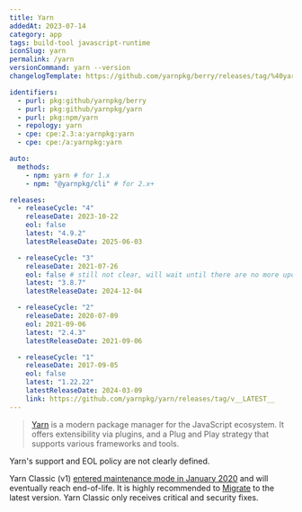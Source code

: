 ```yaml
---
title: Yarn
addedAt: 2023-07-14
category: app
tags: build-tool javascript-runtime
iconSlug: yarn
permalink: /yarn
versionCommand: yarn --version
changelogTemplate: https://github.com/yarnpkg/berry/releases/tag/%40yarnpkg%2Fcli%2F__LATEST__

identifiers:
  - purl: pkg:github/yarnpkg/berry
  - purl: pkg:github/yarnpkg/yarn
  - purl: pkg:npm/yarn
  - repology: yarn
  - cpe: cpe:2.3:a:yarnpkg:yarn
  - cpe: cpe:/a:yarnpkg:yarn

auto:
  methods:
    - npm: yarn # for 1.x
    - npm: "@yarnpkg/cli" # for 2.x+

releases:
  - releaseCycle: "4"
    releaseDate: 2023-10-22
    eol: false
    latest: "4.9.2"
    latestReleaseDate: 2025-06-03

  - releaseCycle: "3"
    releaseDate: 2021-07-26
    eol: false # still not clear, will wait until there are no more updates
    latest: "3.8.7"
    latestReleaseDate: 2024-12-04

  - releaseCycle: "2"
    releaseDate: 2020-07-09
    eol: 2021-09-06
    latest: "2.4.3"
    latestReleaseDate: 2021-09-06

  - releaseCycle: "1"
    releaseDate: 2017-09-05
    eol: false
    latest: "1.22.22"
    latestReleaseDate: 2024-03-09
    link: https://github.com/yarnpkg/yarn/releases/tag/v__LATEST__
---
```


> [Yarn](https://yarnpkg.com/) is a modern package manager for the JavaScript ecosystem. It offers
> extensibility via plugins, and a Plug and Play strategy that supports various frameworks and tools.

Yarn's support and EOL policy are not clearly defined.

Yarn Classic (v1) [entered maintenance mode in January 2020](https://dev.to/arcanis/introducing-yarn-2-4eh1#what-will-happen-to-the-legacy-codebase)
and will eventually reach end-of-life. It is highly recommended to
[Migrate](https://yarnpkg.com/migration/overview) to the latest version. Yarn
Classic only receives critical and security fixes.
